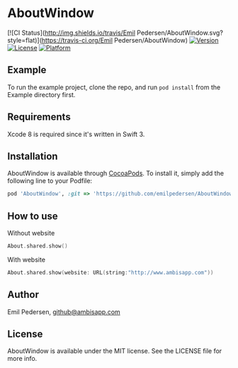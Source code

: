 # AboutWindow

[![CI Status](http://img.shields.io/travis/Emil Pedersen/AboutWindow.svg?style=flat)](https://travis-ci.org/Emil Pedersen/AboutWindow)
[![Version](https://img.shields.io/cocoapods/v/AboutWindow.svg?style=flat)](http://cocoapods.org/pods/AboutWindow)
[![License](https://img.shields.io/cocoapods/l/AboutWindow.svg?style=flat)](http://cocoapods.org/pods/AboutWindow)
[![Platform](https://img.shields.io/cocoapods/p/AboutWindow.svg?style=flat)](http://cocoapods.org/pods/AboutWindow)

## Example

To run the example project, clone the repo, and run `pod install` from the Example directory first.

## Requirements

Xcode 8 is required since it's written in Swift 3.

## Installation

AboutWindow is available through [CocoaPods](http://cocoapods.org). To install
it, simply add the following line to your Podfile:

```ruby
pod 'AboutWindow', :git => 'https://github.com/emilpedersen/AboutWindow.git'
```

## How to use

Without website
```swift
About.shared.show()
```

With website
```swift
About.shared.show(website: URL(string:"http://www.ambisapp.com"))
```


## Author

Emil Pedersen, github@ambisapp.com

## License

AboutWindow is available under the MIT license. See the LICENSE file for more info.
